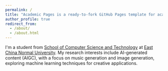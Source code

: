 ```yaml
---
permalink: /
title: "Academic Pages is a ready-to-fork GitHub Pages template for academic personal websites"
author_profile: true
redirect_from: 
  - /about/
  - /about.html
---
```


I'm a student from [School of Computer Science and Technology](http://www.cs.ecnu.edu.cn/) at [East China Normal University](https://www.ecnu.edu.cn/). My research interests include AI-generated content (AIGC), with a focus on music generation and image generation, exploring machine learning techniques for creative applications.
